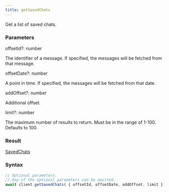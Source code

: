 ```yaml
---
title: getSavedChats
---
```


Get a list of saved chats.<span class="select-none">  </span>

### Parameters 

<div class="flex flex-col gap-3"><div class="flex flex-col gap-3"><div><div class="flex gap-2"><div class="font-mono p" id="p_offsetId" data-anchor><span class="font-bold">offsetId</span><span class="opacity-50"><span title="Optional" class="cursor-help">?</span>:</span> <span>number</span></div></div><div class="pl-3"><div class="no-margin">

The identifier of a message. If specified, the messages will be fetched from that message.

</div></div></div><div><div class="flex gap-2"><div class="font-mono p" id="p_offsetDate" data-anchor><span class="font-bold">offsetDate</span><span class="opacity-50"><span title="Optional" class="cursor-help">?</span>:</span> <span>number</span></div></div><div class="pl-3"><div class="no-margin">

A point in time. If specified, the messages will be fetched from that date.

</div></div></div><div><div class="flex gap-2"><div class="font-mono p" id="p_addOffset" data-anchor><span class="font-bold">addOffset</span><span class="opacity-50"><span title="Optional" class="cursor-help">?</span>:</span> <span>number</span></div></div><div class="pl-3"><div class="no-margin">

Additional offset.

</div></div></div><div><div class="flex gap-2"><div class="font-mono p" id="p_limit" data-anchor><span class="font-bold">limit</span><span class="opacity-50"><span title="Optional" class="cursor-help">?</span>:</span> <span>number</span></div></div><div class="pl-3"><div class="no-margin">

The maximum number of results to return. Must be in the range of 1-100. Defaults to 100.

</div></div></div></div></div>

### Result 

<div class="font-mono"><a href="/gh/types/savedchats"  >SavedChats</a></div>

### Syntax

```ts
// Optional parameters.
// Any of the optional parameters can be omitted.
await client.getSavedChats( { offsetId, offsetDate, addOffset, limit });
```



